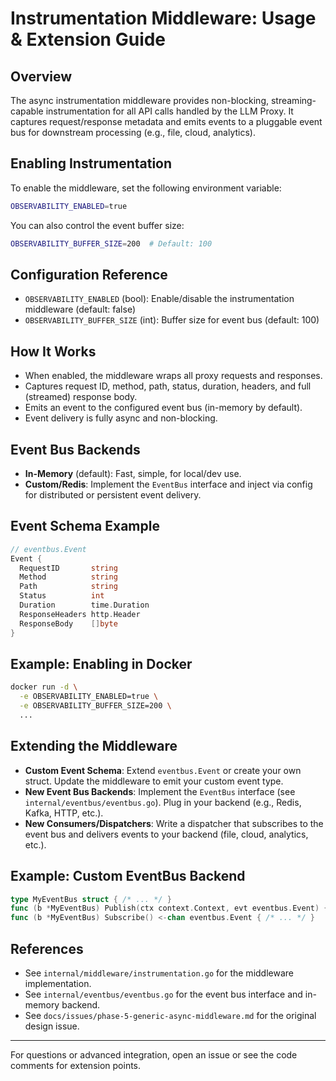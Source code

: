 # Instrumentation Middleware: Usage & Extension Guide

## Overview
The async instrumentation middleware provides non-blocking, streaming-capable instrumentation for all API calls handled by the LLM Proxy. It captures request/response metadata and emits events to a pluggable event bus for downstream processing (e.g., file, cloud, analytics).

## Enabling Instrumentation
To enable the middleware, set the following environment variable:

```sh
OBSERVABILITY_ENABLED=true
```

You can also control the event buffer size:

```sh
OBSERVABILITY_BUFFER_SIZE=200  # Default: 100
```

## Configuration Reference
- `OBSERVABILITY_ENABLED` (bool): Enable/disable the instrumentation middleware (default: false)
- `OBSERVABILITY_BUFFER_SIZE` (int): Buffer size for event bus (default: 100)

## How It Works
- When enabled, the middleware wraps all proxy requests and responses.
- Captures request ID, method, path, status, duration, headers, and full (streamed) response body.
- Emits an event to the configured event bus (in-memory by default).
- Event delivery is fully async and non-blocking.

## Event Bus Backends
- **In-Memory** (default): Fast, simple, for local/dev use.
- **Custom/Redis**: Implement the `EventBus` interface and inject via config for distributed or persistent event delivery.

## Event Schema Example
```go
// eventbus.Event
Event {
  RequestID       string
  Method          string
  Path            string
  Status          int
  Duration        time.Duration
  ResponseHeaders http.Header
  ResponseBody    []byte
}
```

## Example: Enabling in Docker
```sh
docker run -d \
  -e OBSERVABILITY_ENABLED=true \
  -e OBSERVABILITY_BUFFER_SIZE=200 \
  ...
```

## Extending the Middleware
- **Custom Event Schema**: Extend `eventbus.Event` or create your own struct. Update the middleware to emit your custom event type.
- **New Event Bus Backends**: Implement the `EventBus` interface (see `internal/eventbus/eventbus.go`). Plug in your backend (e.g., Redis, Kafka, HTTP, etc.).
- **New Consumers/Dispatchers**: Write a dispatcher that subscribes to the event bus and delivers events to your backend (file, cloud, analytics, etc.).

## Example: Custom EventBus Backend
```go
type MyEventBus struct { /* ... */ }
func (b *MyEventBus) Publish(ctx context.Context, evt eventbus.Event) { /* ... */ }
func (b *MyEventBus) Subscribe() <-chan eventbus.Event { /* ... */ }
```

## References
- See `internal/middleware/instrumentation.go` for the middleware implementation.
- See `internal/eventbus/eventbus.go` for the event bus interface and in-memory backend.
- See `docs/issues/phase-5-generic-async-middleware.md` for the original design issue.

---
For questions or advanced integration, open an issue or see the code comments for extension points. 